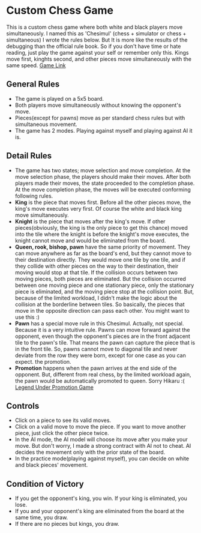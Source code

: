 # Custom Chess Game

This is a custom chess game where both white and black players move simultaneously. I named this as 'Chesimul' (chess + simulator or chess + simultaneous)
I wrote the rules below. But It is more like the results of the debugging than the official rule book. So if you don't have time or hate reading, just play the game against your self or remember only this. Kings move first, kinghts second, and other pieces move simultaneously with the same speed. [Game Link](https://gyuminpk.github.io/Chesimul/)

## General Rules

- The game is played on a 5x5 board.
- Both players move simultaneously without knowing the opponent's move.
- Pieces(except for pawns) move as per standard chess rules but with simultaneous movement.
- The game has 2 modes. Playing against myself and playing against AI it is.

## Detail Rules

- The game has two states; move selection and move completion. At the move selection phase, the players should make their moves. After both players made their moves, the state proceeded to the completion phase. At the move completion phase, the moves will be executed conforming following rules.
- **King** is the piece that moves first. Before all the other pieces move, the king's move executes very first. Of course the white and black king move simultaneously. 
- **Knight** is the piece that moves after the king's move. If other pieces(obviously, the king is the only piece to get this chance) moved into the tile where the knight is before the knight's move executes, the knight cannot move and would be eliminated from the board.
- **Queen, rook, bishop, pawn** have the same priority of movement. They can move anywhere as far as the board's end, but they cannot move to their destination directly. They would move one tile by one tile, and if they collide with other pieces on the way to their destination, their moving would stop at that tile. If the collision occurs between two moving pieces, both pieces are eliminated. But the collision occurred between one moving piece and one stationary piece, only the stationary piece is eliminated, and the moving piece stop at the collision point. But, because of the limited workload, I didn't make the logic about the collision at the borderline between tiles. So basically, the pieces that move in the opposite direction can pass each other. You might want to use this :)
- **Pawn** has a special move rule in this Chesimul. Actually, not special. Because it is a very intuitive rule. Pawns can move forward against the opponent, even though the opponent's pieces are in the front adjacent tile to the pawn's tile. That means the pawn can capture the piece that is in the front tile. So, pawns cannot move to diagonal tile and never deviate from the row they were born, except for one case as you can expect. the promotion.
- **Promotion** happens when the pawn arrives at the end side of the opponent. But, different from real chess, by the limited workload again, the pawn would be automatically promoted to queen. Sorry Hikaru :( [Legend Under Promotion Game](https://www.chessgames.com/perl/chessgame?gid=1688934)

## Controls

- Click on a piece to see its valid moves.
- Click on a valid move to move the piece. If you want to move another piece, just click the other piece twice.
- In the AI mode, the AI model will choose its move after you make your move. But don't worry, I made a strong contract with AI not to cheat. AI decides the movement only with the prior state of the board.
- In the practice mode(playing against myself), you can decide on white and black pieces' movement.

## Condition of Victory
- If you get the opponent's king, you win. If your king is eliminated, you lose. 
- If you and your opponent's king are eliminated from the board at the same time, you draw.
- If there are no pieces but kings, you draw.

